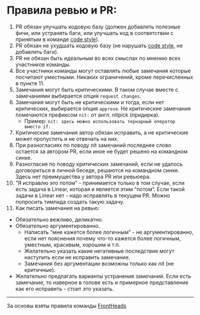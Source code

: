 # Правила ревью и PR:

1. PR обязан улучшать кодовую базу (должен добавлять полезные фичи, или устранять баги, или улучшать код в соответствии с принятым в команде [code style](codestyle.md)).
2. PR обязан не ухудшать кодовую базу (не нарушать [code style](codestyle.md), не добавлять баги).
3. PR не обязан быть идеальным во всех смыслах по мнению всех участников команды.
4. Все участники команды могут оставлять любые замечания которые посчитают уместными. Никаких ограничений, кроме перечисленных в пункте 11.
5. Замечания могут быть критическими. В таком случае вместе с замечаниями выбирается опция `request changes`.
6. Замечания могут быть не критическими и тогда, если нет критических, выбирается опция `approve`. Не критические замечания помечаются префиксом `nit:` от англ. nitpick (придирка).
	- Пример: `nit: здесь можно использовать тернарный оператор вместо if.`
7. Критические замечания автор обязан исправить, а не критические может пропустить и не отвечать на них.
8. При разногласиях по поводу nit замечаний последнее слово остается за автором PR, если иное не будет решено на командном синке.
9. Разногласия по поводу критических замечаний, если не удалось договориться в личной беседе, решаются на командном синке. Здесь нет преимущества у автора PR или ревьюера.
10. “Я исправлю это потом” - принимается только в том случае, если есть задача в Linear, которая и является этим “потом“. Если такой задачи в Linear нет - надо исправлять в текущем PR. Можно попросить тимлида создать такую задачу.
11. Как писать замечания на ревью:

- Обязательно вежливо, деликатно.
- Обязательно аргументированно.
	- Написать “мне кажется более логичным” - не аргументированно, если нет пояснения почему что-то кажется более логичным, уместным, красивым, хорошим и т.п.
	- Желательно указать какие негативные последствия могут наступить если не исправить замечание.
	- Замечания без аргументации возможны только как nit (не критичные).
- Желательно предлагать варианты устранения замечаний. Если есть замечание, то наверное в голове есть и примерное представление как его исправить - стоит это указать.

---
За основы взяты правила команды [FrontHeads](https://github.com/FrontHeads/tanchiki)
